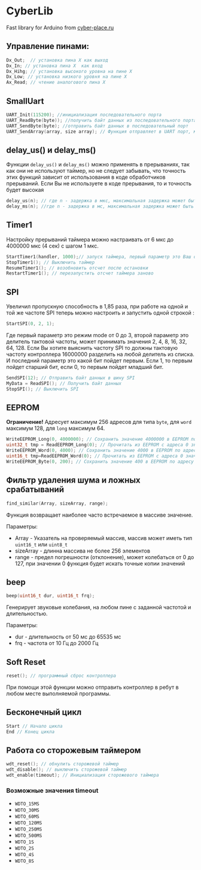 # CyberLib
Fast library for Arduino from [cyber-place.ru](http://cyber-place.ru/showthread.php?t=550)

## Управление пинами: 
```c++
Dx_Out;  // установка пина Х как выход 
Dx_In; // установка пина Х  как вход 
Dx_Hihg; // установка высокого уровна на пине Х 
Dx_Low; // установка низкого уровня на пине Х 
Ax_Read; // чтение аналогового пина Х 
```
## SmallUart 
```c++
UART_Init(115200); //инициализация последовательного порта 
UART_ReadByte(byte)); //получить байт данных из последовательного порта 
UART_SendByte(byte); //отправить байт данных в последовательный порт 
UART_SendArray(array, size array); // Функция отправляет в UART порт, массив типа байт, максимальный объем которого не должен превышать 65535 байт, минимальный объем массива 1 байт. Можно также отправлять часть массива array-имя вашего массива, size array-число отправляемых байт массива 
```
## delay_us() и delay_ms() 
Функции `delay_us()` и `delay_ms()` можно применять в прерываниях, так как они не используют таймер, но не следует забывать, что точность этих функций зависит от использования в коде обработчиков прерываний. Если Вы не используете в коде прерывания, то и точность будет высокая 
```c++
delay_us(n); // где n - задержка в мкс, максимальная задержка может быть не больше 16000 мкс 
delay_ms(n); //где n - задержка в мс, максимальная задержка может быть не больше 65000 мс это равно 65 сек 
```
## Timer1
Настройку прерываний таймера можно настраивать от 6 мкс до 4000000 мкс (4 сек) с шагом 1 мкс. 
```c++
StartTimer1(handler, 1000);// запуск таймера, первый параметр это Ваш обработчик прерывания, второй параметр это время, может принимать значения от 6 до 4000000 
StopTimer1(); // Выключить таймер 
ResumeTimer1(); // возобновить отсчет после остановки 
RestartTimer1(); // перезапустить отсчет таймера заново 
```
## SPI
Увеличил пропускную способность в 1,85 раза, при работе на одной и той же частоте 
SPI теперь можно настроить и запустить одной строкой : 
```c++
StartSPI(0, 2, 1); 
```
Где первый параметр это режим mode от 0 до 3, второй параметр это делитель тактовой частоты, может принимать значения 2, 4, 8, 16, 32, 64, 128. Если Вы хотите выяснить частоту SPI то должны тактовую частоту контроллера 16000000 разделить на любой делитель из списка. И последний параметр это какой бит пойдет первым. Если 1, то первым пойдет старший бит, если 0, то первым пойдет младший бит. 
```c++
SendSPI(12); // Отправить байт данных в шину SPI  
MyData = ReadSPI(); // Получить байт данных
StopSPI(); // Выключить SPI
```
## EEPROM 
**Ограничение!** Адресует максимум 256 адресов для типа `byte`, для `word` максимум 128, для `long` максимум 64.

```c++
WriteEEPROM_Long(0, 4000000); // Сохранить значение 4000000 в EEPROM по адресу 0 тип Long 
uint32_t tmp = ReadEEPROM_Long(0); // Прочитать из EEPROM с адреса 0 значение типа Long
WriteEEPROM_Word(0, 4000); // Сохранить значение 4000 в EEPROM по адресу 0 тип Word 
uint16_t tmp=ReadEEPROM_Word(0); // Прочитать из EEPROM с адреса 0 значение типа Word 
WriteEEPROM_Byte(0, 200); // Сохранить значение 400 в EEPROM по адресу 0 тип Byte uint8_t tmp=ReadEEPROM_Byte(0); // Прочитать из EEPROM с адреса 0 значение типа Byte 
```
## Фильтр удаления шума и ложных срабатываний  
```c++
find_similar(Array, sizeArray, range); 
```
Функция возвращает наиболее часто встречаемое в массиве значение.

Параметры:
* Array - Указатель на проверяемый массив, массив может иметь тип `uint16_t` или `uint8_t` 
* sizeArray - длинна массива не более 256 элементов 
* range - предел погрешности (отклонение), может колебаться от 0 до 127, при значении 0 функция будет искать точные копии значений 

## beep 
```c++
beep(uint16_t dur, uint16_t frq); 
```
Генерирует звуковые колебания, на любом пине с заданной частотой и длительностью.

Параметры:
* dur - длительность от 50 мс до 65535 мс 
* frq - частота от 10 Гц до 2000 Гц 

## Soft Reset
```c++
reset(); // программный сброс контроллера  
```
При помощи этой функции можно отправить контроллер в ребут в любом месте выполняемой программы.

## Бесконечный цикл 
```c++
Start // Начало цикла 
End // Конец цикла 
```

## Работа со сторожевым таймером      
```c++
wdt_reset(); // обнулить сторожевой таймер 
wdt_disable(); // выключить сторожевой таймер 
wdt_enable(timeout); // Инициализация сторожевого таймера 
```
### Возможные значения timeout 
* `WDTO_15MS` 
* `WDTO_30MS`
* `WDTO_60MS`
* `WDTO_120MS` 
* `WDTO_250MS`
* `WDTO_500MS`
* `WDTO_1S`
* `WDTO_2S`
* `WDTO_4S`
* `WDTO_8S` 
